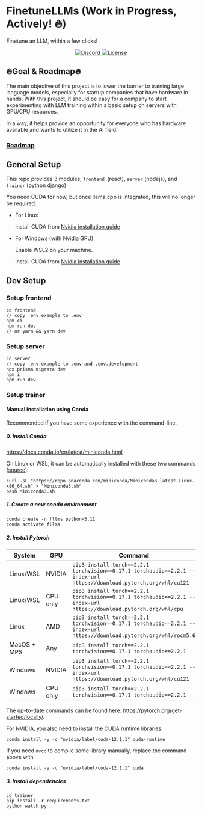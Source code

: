 # FinetuneLLMs (Work in Progress, Actively! 🔥)

Finetune an LLM, within a few clicks!

<p align="center">
  <a href="https://discord.gg/kghtMX7v" target="_blank">
    <img src="https://img.shields.io/badge/FinetuneLLMs-chat_with_us-blue" alt="Discord">
  </a>
  <a href="https://github.com/jazelly/FinetuneLLMs/blob/main/LICENSE" target="_blank">
      <img src="https://img.shields.io/static/v1?label=license&message=MIT&color=white" alt="License">
  </a>

</p>

## 🔥Goal & Roadmap🔥

The main objective of this project is to lower the barrier to training large language models, especially for startup companies that have hardware in hands. With this project, it should be easy for a company to start experimenting with LLM training within a basic setup on servers with GPU/CPU resources.

In a way, it helps provide an opportunity for everyone who has hardware available and wants to utilize it in the AI field.

### [Roadmap](https://github.com/users/jazelly/projects/1/views/1)

## General Setup

This repo provides 3 modules, `frontend `(react), `server` (nodejs), and `trainer` (python django)

You need CUDA for now, but once llama.cpp is integrated, this will no longer be required.

- For Linux

  Install CUDA from [Nvidia installation guide](https://docs.nvidia.com/cuda/cuda-installation-guide-linux/)

- For Windows (with Nvidia GPU)

  Enable WSL2 on your machine.

  Install CUDA from [Nvidia installation guide](https://docs.nvidia.com/cuda/cuda-installation-guide-linux/)

## Dev Setup

### Setup frontend

```
cd frontend
// copy .env.example to .env
npm ci
npm run dev
// or yarn && yarn dev
```

### Setup server

```
cd server
// copy .env.example to .env and .env.development
npx prisma migrate dev
npm i
npm run dev
```

### Setup trainer

#### Manual installation using Conda

Recommended if you have some experience with the command-line.

##### 0. Install Conda

https://docs.conda.io/en/latest/miniconda.html

On Linux or WSL, it can be automatically installed with these two commands ([source](https://educe-ubc.github.io/conda.html)):

```
curl -sL "https://repo.anaconda.com/miniconda/Miniconda3-latest-Linux-x86_64.sh" > "Miniconda3.sh"
bash Miniconda3.sh
```

##### 1. Create a new conda environment

```
conda create -n fllms python=3.11
conda activate fllms
```

##### 2. Install Pytorch

| System      | GPU      | Command                                                                                                                |
| ----------- | -------- | ---------------------------------------------------------------------------------------------------------------------- |
| Linux/WSL   | NVIDIA   | `pip3 install torch==2.2.1 torchvision==0.17.1 torchaudio==2.2.1 --index-url https://download.pytorch.org/whl/cu121`   |
| Linux/WSL   | CPU only | `pip3 install torch==2.2.1 torchvision==0.17.1 torchaudio==2.2.1 --index-url https://download.pytorch.org/whl/cpu`     |
| Linux       | AMD      | `pip3 install torch==2.2.1 torchvision==0.17.1 torchaudio==2.2.1 --index-url https://download.pytorch.org/whl/rocm5.6` |
| MacOS + MPS | Any      | `pip3 install torch==2.2.1 torchvision==0.17.1 torchaudio==2.2.1`                                                      |
| Windows     | NVIDIA   | `pip3 install torch==2.2.1 torchvision==0.17.1 torchaudio==2.2.1 --index-url https://download.pytorch.org/whl/cu121`   |
| Windows     | CPU only | `pip3 install torch==2.2.1 torchvision==0.17.1 torchaudio==2.2.1`                                                      |

The up-to-date commands can be found here: https://pytorch.org/get-started/locally/.

For NVIDIA, you also need to install the CUDA runtime libraries:

```
conda install -y -c "nvidia/label/cuda-12.1.1" cuda-runtime
```

If you need `nvcc` to compile some library manually, replace the command above with

```
conda install -y -c "nvidia/label/cuda-12.1.1" cuda
```

##### 3. Install dependencies

```
cd trainer
pip install -r requirements.txt
python watch.py
```
